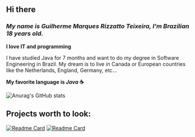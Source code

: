 ## Hi there

### ***My name is Guilherme Marques Rizzatto Teixeira, I'm Brazilian 18 years old.***<br>

**I love IT and programming**<br>

I have studied Java for 7 months and want to do my degree in Software Engineering in Brazil. My dream is to live in Canada or European countries like the Netherlands, England, Germany, etc...<br>

**My favorite language is _Java_ ☕**


![Anurag's GitHub stats](https://github-readme-stats.vercel.app/api?username=guilhermeRizzatto&theme=transparent&show_icons=true&border_radius=0&hide_title=true&line_height=30&text_bold=false&hide_border=true&icon_color=2F81F7&text_color=4078c0&ring_color=2F81F7)

## **Projects worth to look:**

[![Readme Card](https://github-readme-stats.vercel.app/api/pin/?username=guilhermeRizzatto&repo=SpringBoot-Jpa-Gym&theme=transparent&border_radius=0&hide_border=true&icon_color=2F81F7&text_color=4078c0&title_color=4078c0)](https://github.com/guilhermeRizzatto/SpringBoot-Jpa-Gym)
[![Readme Card](https://github-readme-stats.vercel.app/api/pin/?username=guilhermeRizzatto&repo=Sudoku-Java&theme=transparent&border_radius=0&hide_border=true&icon_color=2F81F7&text_color=4078c0&title_color=4078c0)](https://github.com/guilhermeRizzatto/Sudoku-Java)
